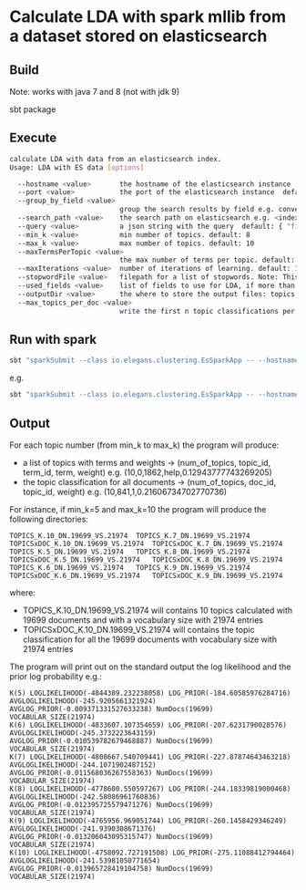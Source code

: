 # Calculate LDA with spark mllib from a dataset stored on elasticsearch 

## Build

Note: works with java 7 and 8 (not with jdk 9)

sbt package

## Execute

```bash
calculate LDA with data from an elasticsearch index.
Usage: LDA with ES data [options]

  --hostname <value>       the hostname of the elasticsearch instance  default: localhost
  --port <value>           the port of the elasticsearch instance  default: 9200
  --group_by_field <value>
                           group the search results by field e.g. conversation, None => no grouping  default: None
  --search_path <value>    the search path on elasticsearch e.g. <index name>/<type name>  default: jenny-en-0/question
  --query <value>          a json string with the query  default: { "fields":["question", "answer", "conversation", "index_in_conversation", "_id" ] }
  --min_k <value>          min number of topics. default: 8
  --max_k <value>          max number of topics. default: 10
  --maxTermsPerTopic <value>
                           the max number of terms per topic. default: 10
  --maxIterations <value>  number of iterations of learning. default: 100
  --stopwordFile <value>   filepath for a list of stopwords. Note: This must fit on a single machine.  default: Some(stopwords/en_stopwords.txt)
  --used_fields <value>    list of fields to use for LDA, if more than one they will be merged  default: List(question, answer)
  --outputDir <value>      the where to store the output files: topics and document per topics  default: /tmp
  --max_topics_per_doc <value>
                           write the first n topic classifications per document  default: 10
```

## Run with spark

```bash
sbt "sparkSubmit --class io.elegans.clustering.EsSparkApp -- --hostname <es hostname> --group_by_field <field for grouping> --search_path <index_name/type_name> --min_k <min_topics> --max_k <max_topics> --stopwordFile </path/of/stopword_list.txt> --outputDir </path/of/existing/empty/directory>"
```

e.g.

```bash
sbt "sparkSubmit --class io.elegans.clustering.EsSparkApp -- --hostname elastic-0.getjenny.com --group_by_field conversation --search_path english/question --min_k 10 --max_k 30 --stopwordFile /tmp/english_stopwords.txt --outputDir /tmp/lda_results"
```

## Output

For each topic number (from min_k to max_k) the program will produce:
* a list of topics with terms and weights -> (num_of_topics, topic_id, term_id, term, weight) e.g. (10,0,1862,help,0.12943777743269205)
* the topic classification for all documents -> (num_of_topics, doc_id, topic_id, weight) e.g. (10,841,1,0.21606734702770736)

For instance, if min_k=5 and max_k=10 the program will produce the following directories:
```
TOPICS_K.10_DN.19699_VS.21974  TOPICS_K.7_DN.19699_VS.21974  TOPICSxDOC_K.10_DN.19699_VS.21974  TOPICSxDOC_K.7_DN.19699_VS.21974
TOPICS_K.5_DN.19699_VS.21974   TOPICS_K.8_DN.19699_VS.21974  TOPICSxDOC_K.5_DN.19699_VS.21974   TOPICSxDOC_K.8_DN.19699_VS.21974
TOPICS_K.6_DN.19699_VS.21974   TOPICS_K.9_DN.19699_VS.21974  TOPICSxDOC_K.6_DN.19699_VS.21974   TOPICSxDOC_K.9_DN.19699_VS.21974
```
where:
* TOPICS_K.10_DN.19699_VS.21974 will contains 10 topics calculated with 19699 documents and with a vocabulary size with 21974 entries
* TOPICSxDOC_K.10_DN.19699_VS.21974 will contains the topic classification for all the 19699 documents with vocabulary size with 21974 entries

The program will print out on the standard output the log likelihood and the prior log probability e.g.:
```
K(5) LOGLIKELIHOOD(-4844389.232238058) LOG_PRIOR(-184.60585976284716) AVGLOGLIKELIHOOD(-245.9205661321924) AVGLOG_PRIOR(-0.009371331527633238) NumDocs(19699) VOCABULAR_SIZE(21974)
K(6) LOGLIKELIHOOD(-4833607.107354659) LOG_PRIOR(-207.6231790028576) AVGLOGLIKELIHOOD(-245.3732223643159) AVGLOG_PRIOR(-0.010539782679468887) NumDocs(19699) VOCABULAR_SIZE(21974)
K(7) LOGLIKELIHOOD(-4808667.540709441) LOG_PRIOR(-227.87874643463218) AVGLOGLIKELIHOOD(-244.1071902487152) AVGLOG_PRIOR(-0.011568036267558363) NumDocs(19699) VOCABULAR_SIZE(21974)
K(8) LOGLIKELIHOOD(-4778600.550597267) LOG_PRIOR(-244.18339819000468) AVGLOGLIKELIHOOD(-242.58086961760836) AVGLOG_PRIOR(-0.012395725579471276) NumDocs(19699) VOCABULAR_SIZE(21974)
K(9) LOGLIKELIHOOD(-4765956.969051744) LOG_PRIOR(-260.1458429346249) AVGLOGLIKELIHOOD(-241.9390308671376) AVGLOG_PRIOR(-0.013206043095315747) NumDocs(19699) VOCABULAR_SIZE(21974)
K(10) LOGLIKELIHOOD(-4758092.727191508) LOG_PRIOR(-275.11088412794464) AVGLOGLIKELIHOOD(-241.53981050771654) AVGLOG_PRIOR(-0.013965728419104758) NumDocs(19699) VOCABULAR_SIZE(21974)
```
